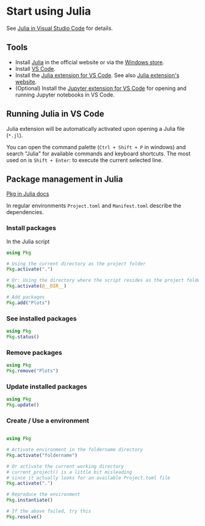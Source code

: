 # Start using Julia

See [Julia in Visual Studio Code](https://code.visualstudio.com/docs/languages/julia) for details.

## Tools

- Install [Julia](https://julialang.org/downloads/) in the official website or via the [Windows store](https://www.microsoft.com/zh-tw/p/julia/9njnww8pvkmn?rtc=1&activetab=pivot:overviewtab).
- Install [VS Code](https://code.visualstudio.com/).
- Install the [Julia extension for VS Code](https://www.julia-vscode.org/). See also [Julia extension's website]().
- (Optional) Install the [Jupyter extension for VS Code](https://marketplace.visualstudio.com/items?itemName=ms-toolsai.jupyter) for opening and running Jupyter notebooks in VS Code.

## Running Julia in VS Code

Julia extension will be automatically activated upon opening a Julia file (`*.jl`).

You can open the command palette (`Ctrl + Shift + P` in windows) and search "Julia" for available commands and keyboard shortcuts. The most used on is `Shift + Enter`: to execute the current selected line.

## Package management in Julia

[Pkg in Julia docs](https://docs.julialang.org/en/v1/stdlib/Pkg/)

In regular environments `Project.toml` and `Manifest.toml` describe the dependencies.

### Install packages

In the Julia script

```julia
using Pkg

# Using the current directory as the project folder
Pkg.activate(".")

# Or: Using the directory where the script resides as the project folder
Pkg.activate(@__DIR__)

# Add packages
Pkg.add("Plots")
```

### See installed packages

```julia
using Pkg
Pkg.status()
```

### Remove packages

```julia
using Pkg
Pkg.remove("Plots")
```

### Update installed packages

```julia
using Pkg
Pkg.update()
```

### Create / Use a environment

```julia

using Pkg

# Activate environment in the foldername directory
Pkg.activate("foldername")

# Or activate the current working directory
# current_project() is a little bit misleading
# since it actually looks for an available Project.toml file
Pkg.activate(".")

# Reproduce the environment
Pkg.instantiate()

# If the above failed, try this
Pkg.resolve()
```

